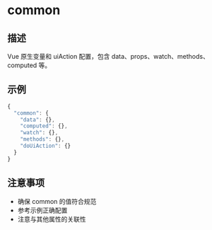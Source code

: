# common

## 描述
Vue 原生变量和 uiAction 配置，包含 data、props、watch、methods、computed 等。

## 示例
```javascript
{
  "common": {
    "data": {},
    "computed": {},
    "watch": {},
    "methods": {},
    "doUiAction": {}
  }
}
```

## 注意事项
- 确保 common 的值符合规范
- 参考示例正确配置
- 注意与其他属性的关联性
